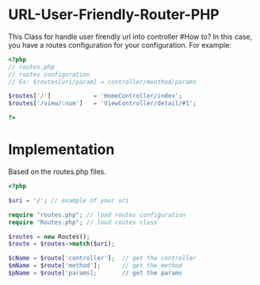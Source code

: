 # URL-User-Friendly-Router-PHP
This Class for handle user firendly url into controller
#How to?
In this case, you have a routes configuration for your configuration. For example:

```php
<?php
// routes.php
// ruotes configuration
// Ex: $routes[uri/param] = controller/menthod/params

$routes['/']            = 'HomeController/index';
$routes['/view/:num']   = 'ViewController/detail/#1';

?>
```

# Implementation

Based on the routes.php files.

```php
<?php

$uri = '/'; // example of your uri

require "routes.php"; // load routes configuration
require "Routes.php"; // loud routes class

$routes = new Routes();
$route = $routes->match($uri);

$cName = $route['controller'];  // get the controller
$mName = $route['method'];      // get the method
$pName = $route['params];       // get the params

```


